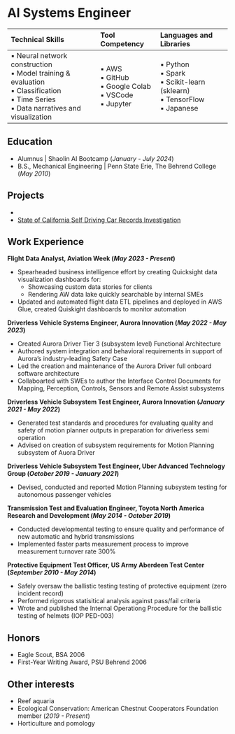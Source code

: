 # AI Systems Engineer

| **Technical Skills** | **Tool Competency** | **Languages and Libraries** |
|:---------------------|:---------------------|:----------------------------|
| ▪ Neural network construction <br> ▪ Model training & evaluation <br> ▪ Classification <br> ▪ Time Series <br> ▪ Data narratives and visualization |▪ AWS <br> ▪ GitHub <br> ▪ Google Colab <br> ▪ VSCode <br> ▪ Jupyter | ▪ Python <br> ▪ Spark <br> ▪ Scikit-learn (sklearn) <br> ▪ TensorFlow <br> ▪ Japanese |


## Education
- Alumnus  |  Shaolin AI Bootcamp (_January - July 2024_)
- B.S., Mechanical Engineering  |  Penn State Erie, The Behrend College (_May 2010_)


## Projects
-
- [State of California Self Driving Car Records Investigation](https://github.com/Kyle-Markwardt/self-driving-vehicles)


## Work Experience 
**Flight Data Analyst, Aviation Week (_May 2023 - Present_)**
- Spearheaded business intelligence effort by creating Quicksight data visualization dashboards for:
  - Showcasing custom data stories for clients
  - Rendering AW data lake quickly searchable by internal SMEs
- Updated and automated flight data ETL pipelines and deployed in AWS Glue, created Quiskight dashboards to monitor automation

**Driverless Vehicle Systems Engineer, Aurora Innovation (_May 2022 - May 2023_)**
- Created Aurora Driver Tier 3 (subsystem level) Functional Architecture
- Authored system integration and behavioral requirements in support of Aurora’s industry-leading Safety Case
- Led the creation and maintenance of the Aurora Driver full onboard software architecture
- Collaboarted with SWEs to author the Interface Control Documents for Mapping, Perception, Controls, Sensors and Remote Assist subsystems

**Driverless Vehicle Subsystem Test Engineer, Aurora Innovation (_January 2021 - May 2022_)**
- Generated test standards and procedures for evaluating quality and safety of motion planner outputs in preparation for driverless semi operation
- Advised on creation of subsystem requirements for Motion Planning subsystem of Auora Driver

**Driverless Vehicle Subsystem Test Engineer, Uber Advanced Technology Group (_October 2019 - January 2021_)**
- Devised, conducted and reported Motion Planning subsystem testing for autonomous passenger vehicles

**Transmission Test and Evaluation Engineer, Toyota North America Research and Development (_May 2014 - October 2019_)**
- Conducted developmental testing to ensure quality and performance of new automatic and hybrid transmissions
- Implemented faster parts measurement process to improve measurement turnover rate 300%

**Protective Equipment Test Officer, US Army Aberdeen Test Center (_September 2010 - May 2014_)**
- Safely oversaw the ballistic testing testing of protective equipment (zero incident record)
- Performed rigorous statisitical analysis against pass/fail criteria
- Wrote and published the Internal Operationg Procedure for the ballistic testing of helmets (IOP PED-003)

## Honors
- Eagle Scout, BSA 2006
- First-Year Writing Award, PSU Behrend 2006

## Other interests
- Reef aquaria
- Ecological Conservation: American Chestnut Cooperators Foundation member (_2019 - Present_)
- Horticulture and pomology
